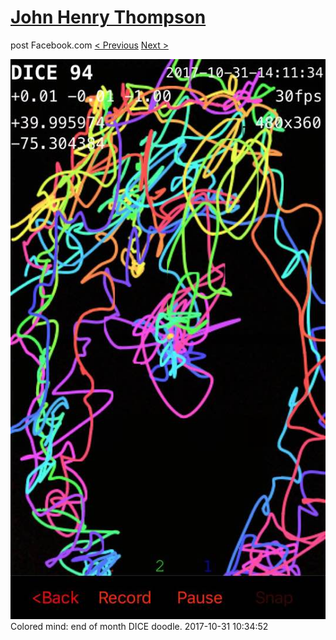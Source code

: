 # [John Henry Thompson](../README.md)
post Facebook.com
[< Previous](2017-10-31-2.md) [Next >](2017-10-29-1.md)

[![](../media/2017-10-31/Timeline-Photos-Colored-mind-end-of-month-DICE-doodle-2.jpg)](../README.md)
Colored mind: end of month DICE doodle.
2017-10-31 10:34:52